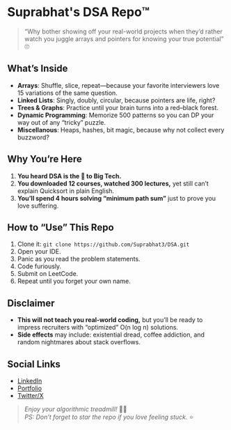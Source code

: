 # Suprabhat's DSA Repo™️

 > “Why bother showing off your real-world projects when they’d rather watch you juggle arrays and pointers for knowing your true potential” 🙄

## What’s Inside
- **Arrays**: Shuffle, slice, repeat—because your favorite interviewers love 15 variations of the same question.
- **Linked Lists**: Singly, doubly, circular, because pointers are life, right?
- **Trees & Graphs**: Practice until your brain turns into a red–black forest.
- **Dynamic Programming**: Memorize 500 patterns so you can DP your way out of any “tricky” puzzle.
- **Miscellanous**: Heaps, hashes, bit magic, because why not collect every buzzword?

## Why You’re Here
1. **You heard DSA is the 🔑 to Big Tech.**  
2. **You downloaded 12 courses, watched 300 lectures,** yet still can’t explain Quicksort in plain English.  
3. **You’ll spend 4 hours solving “minimum path sum”** just to prove you love suffering.

## How to “Use” This Repo
1. Clone it: `git clone https://github.com/Suprabhat3/DSA.git`  
2. Open your IDE.  
3. Panic as you read the problem statements.  
4. Code furiously.  
5. Submit on LeetCode.  
6. Repeat until you forget your own name.

## Disclaimer
- **This will not teach you real-world coding,** but you’ll be ready to impress recruiters with “optimized” O(n log n) solutions.  
- **Side effects** may include: existential dread, coffee addiction, and random nightmares about stack overflows.

## Social Links
- <a href="https://www.linkedin.com/in/suprabhatt" target="_blank">LinkedIn</a>
- <a href="https://suprabhat.site" target="_blank">Portfolio</a>
- <a href="https://x.com/Suprabhat_3" target="_blank">Twitter/X</a>


> *Enjoy your algorithmic treadmill!* 🚴‍♂️  
> _PS: Don’t forget to star the repo if you love feeling stuck._ ⭐
